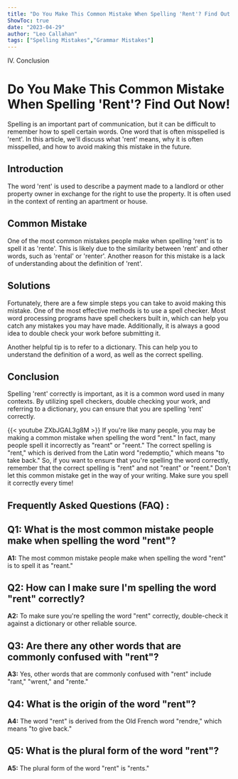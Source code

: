 ```yaml
---
title: "Do You Make This Common Mistake When Spelling 'Rent'? Find Out Now!"
ShowToc: true 
date: "2023-04-29"
author: "Leo Callahan" 
tags: ["Spelling Mistakes","Grammar Mistakes"]
---
```

IV. Conclusion

# Do You Make This Common Mistake When Spelling 'Rent'? Find Out Now!

Spelling is an important part of communication, but it can be difficult to remember how to spell certain words. One word that is often misspelled is 'rent'. In this article, we'll discuss what 'rent' means, why it is often misspelled, and how to avoid making this mistake in the future.

## Introduction

The word 'rent' is used to describe a payment made to a landlord or other property owner in exchange for the right to use the property. It is often used in the context of renting an apartment or house.

## Common Mistake

One of the most common mistakes people make when spelling 'rent' is to spell it as 'rente'. This is likely due to the similarity between 'rent' and other words, such as 'rental' or 'renter'. Another reason for this mistake is a lack of understanding about the definition of 'rent'.

## Solutions

Fortunately, there are a few simple steps you can take to avoid making this mistake. One of the most effective methods is to use a spell checker. Most word processing programs have spell checkers built in, which can help you catch any mistakes you may have made. Additionally, it is always a good idea to double check your work before submitting it.

Another helpful tip is to refer to a dictionary. This can help you to understand the definition of a word, as well as the correct spelling.

## Conclusion

Spelling 'rent' correctly is important, as it is a common word used in many contexts. By utilizing spell checkers, double checking your work, and referring to a dictionary, you can ensure that you are spelling 'rent' correctly.

{{< youtube ZXbJGAL3g8M >}} 
If you're like many people, you may be making a common mistake when spelling the word "rent." In fact, many people spell it incorrectly as "reant" or "reent." The correct spelling is "rent," which is derived from the Latin word "redemptio," which means "to take back." So, if you want to ensure that you're spelling the word correctly, remember that the correct spelling is "rent" and not "reant" or "reent." Don't let this common mistake get in the way of your writing. Make sure you spell it correctly every time!

## Frequently Asked Questions (FAQ) :
## Q1: What is the most common mistake people make when spelling the word "rent"?

**A1:** The most common mistake people make when spelling the word "rent" is to spell it as "reant."

## Q2: How can I make sure I'm spelling the word "rent" correctly?

**A2:** To make sure you're spelling the word "rent" correctly, double-check it against a dictionary or other reliable source.

## Q3: Are there any other words that are commonly confused with "rent"?

**A3:** Yes, other words that are commonly confused with "rent" include "rant," "wrent," and "rente."

## Q4: What is the origin of the word "rent"?

**A4:** The word "rent" is derived from the Old French word "rendre," which means "to give back."

## Q5: What is the plural form of the word "rent"?

**A5:** The plural form of the word "rent" is "rents."





